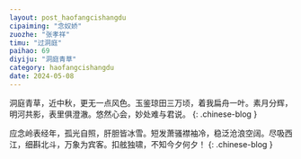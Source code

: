 ```yaml
---
layout: post_haofangcishangdu
cipaiming: "念奴娇"
zuozhe: "张孝祥"
timu: "过洞庭"
paihao: 69
diyiju: "洞庭青草"
category: haofangcishangdu
date: 2024-05-08
---
```


洞庭青草，近中秋，更无一点风色。玉鉴琼田三万顷，着我扁舟一叶。素月分辉，明河共影，表里俱澄澈。悠然心会，妙处难与君说。
{: .chinese-blog }

应念岭表经年，孤光自照，肝胆皆冰雪。短发萧骚襟袖冷，稳泛沧浪空阔。尽吸西江，细斟北斗，万象为宾客。扣舷独啸，不知今夕何夕！
{: .chinese-blog }
